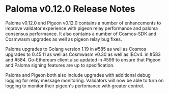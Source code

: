 # Paloma v0.12.0 Release Notes

Paloma v0.12.0 and Pigeon v0.12.0 contains a number of enhancements to improve validator experience with pigeon relay performance and paloma consensus performance. It also contains a number of Cosmos-SDK and Cosmwasm upgrades as well as pigeon relay bug fixes.

Paloma upgrades to Golang version 1.19 in #585 as well as Cosmos upgrades to 0.45.11 as well as Cosmwasm v0.30 as well as IBCv4. in #583 and #584. Go-Ethereum client also updated in #599 to ensure that Pigeon and Paloma signing features are up to specification.

Paloma and Pigeon both also include upgrades with additional debug logging for relay message monitoring. Validators will now be able to turn on logging to monitor their pigeon's perfomance with greater control.
